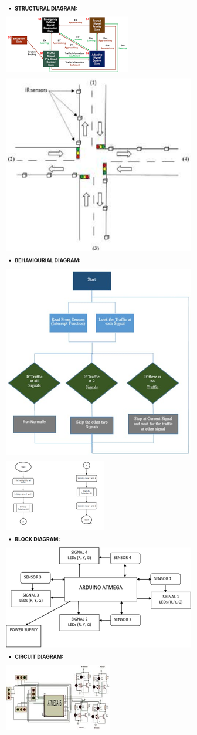 - **STRUCTURAL DIAGRAM:**

 ![alt text](https://github.com/Adwaith1999/M2-Embedded_Density-Based-Traffic-Signal-System/blob/main/2_Design/Structural%20Diagram.png)

 ![alt text](https://github.com/Adwaith1999/M2-Embedded_Density-Based-Traffic-Signal-System/blob/main/2_Design/Structural_Diagram.png)


- **BEHAVIOURIAL DIAGRAM:**

 ![alt text](https://github.com/Adwaith1999/M2-Embedded_Density-Based-Traffic-Signal-System/blob/main/2_Design/Behaviourial-Design.png)

 ![alt text](https://github.com/Adwaith1999/M2-Embedded_Density-Based-Traffic-Signal-System/blob/main/2_Design/Behaviourial_Design.png)


- **BLOCK DIAGRAM:**

![alt text](https://github.com/Adwaith1999/M2-Embedded_Density-Based-Traffic-Signal-System/blob/main/2_Design/Block-diagram-of-a-density-based-traffic-control-system.png)

- **CIRCUIT DIAGRAM:**

![alt text](https://github.com/Adwaith1999/M2-Embedded_Density-Based-Traffic-Signal-System/blob/main/2_Design/Circuit-Diagram.png)
